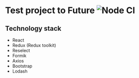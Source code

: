 Test project to Future ![Node CI](https://github.com/SergoZheludkov/data-tables/workflows/Node%20CI/badge.svg)
========================


Technology stack
------------------------

* React
* Redux (Redux toolkit)
* Reselect
* Formik
* Axios
* Bootstrap
* Lodash